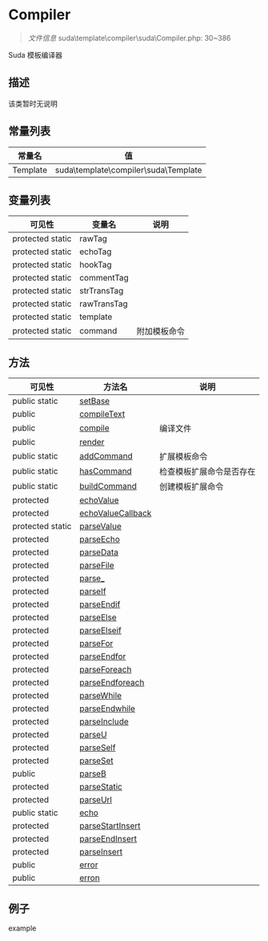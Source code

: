 #  Compiler 

> *文件信息* suda\template\compiler\suda\Compiler.php: 30~386


Suda 模板编译器


## 描述



该类暂时无说明
## 常量列表
| 常量名  |  值|
|--------|----|
|Template | suda\template\compiler\suda\Template | 


## 变量列表
| 可见性 |  变量名   | 说明 |
|--------|----|------|
| protected  static  | rawTag | | 
| protected  static  | echoTag | | 
| protected  static  | hookTag | | 
| protected  static  | commentTag | | 
| protected  static  | strTransTag | | 
| protected  static  | rawTransTag | | 
| protected  static  | template | | 
| protected  static  | command | 附加模板命令| 

## 方法

| 可见性 | 方法名 | 说明 |
|--------|-------|------|
|  public  static|[setBase](Compiler/setBase.md) |  |
|  public  |[compileText](Compiler/compileText.md) |  |
|  public  |[compile](Compiler/compile.md) | 编译文件 |
|  public  |[render](Compiler/render.md) |  |
|  public  static|[addCommand](Compiler/addCommand.md) | 扩展模板命令 |
|  public  static|[hasCommand](Compiler/hasCommand.md) | 检查模板扩展命令是否存在 |
|  public  static|[buildCommand](Compiler/buildCommand.md) | 创建模板扩展命令 |
|  protected  |[echoValue](Compiler/echoValue.md) |  |
|  protected  |[echoValueCallback](Compiler/echoValueCallback.md) |  |
|  protected  static|[parseValue](Compiler/parseValue.md) |  |
|  protected  |[parseEcho](Compiler/parseEcho.md) |  |
|  protected  |[parseData](Compiler/parseData.md) |  |
|  protected  |[parseFile](Compiler/parseFile.md) |  |
|  protected  |[parse_](Compiler/parse_.md) |  |
|  protected  |[parseIf](Compiler/parseIf.md) |  |
|  protected  |[parseEndif](Compiler/parseEndif.md) |  |
|  protected  |[parseElse](Compiler/parseElse.md) |  |
|  protected  |[parseElseif](Compiler/parseElseif.md) |  |
|  protected  |[parseFor](Compiler/parseFor.md) |  |
|  protected  |[parseEndfor](Compiler/parseEndfor.md) |  |
|  protected  |[parseForeach](Compiler/parseForeach.md) |  |
|  protected  |[parseEndforeach](Compiler/parseEndforeach.md) |  |
|  protected  |[parseWhile](Compiler/parseWhile.md) |  |
|  protected  |[parseEndwhile](Compiler/parseEndwhile.md) |  |
|  protected  |[parseInclude](Compiler/parseInclude.md) |  |
|  protected  |[parseU](Compiler/parseU.md) |  |
|  protected  |[parseSelf](Compiler/parseSelf.md) |  |
|  protected  |[parseSet](Compiler/parseSet.md) |  |
|  public  |[parseB](Compiler/parseB.md) |  |
|  protected  |[parseStatic](Compiler/parseStatic.md) |  |
|  protected  |[parseUrl](Compiler/parseUrl.md) |  |
|  public  static|[echo](Compiler/echo.md) |  |
|  protected  |[parseStartInsert](Compiler/parseStartInsert.md) |  |
|  protected  |[parseEndInsert](Compiler/parseEndInsert.md) |  |
|  protected  |[parseInsert](Compiler/parseInsert.md) |  |
|  public  |[error](Compiler/error.md) |  |
|  public  |[erron](Compiler/erron.md) |  |
 

## 例子

example